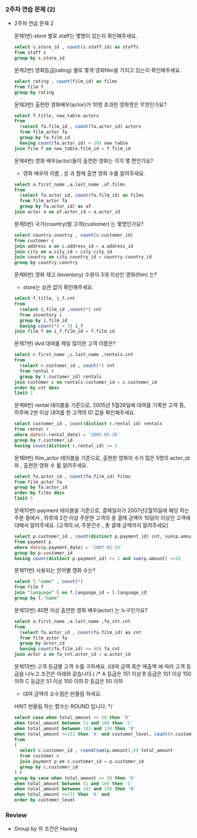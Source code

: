 ### 2주차 연습 문제 (2)

- 2주차 연습 문제 2

  문제1번) store 별로 staff는 몇명이 있는지 확인해주세요.

  ```sql
  select s.store_id , count(s.staff_id) as staffs
  from staff s 
  group by s.store_id
  ```

  문제2번) 영화등급(rating) 별로 몇개 영화film을 가지고 있는지 확인해주세요.

  ```sql
  select rating , count(film_id) as films
  from film f 
  group by rating
  ```

  문제3번) 출현한 영화배우(actor)가  10명 초과한 영화명은 무엇인가요?

  ```sql
  select f.title, new_table.actors
  from
  	(select fa.film_id , count(fa.actor_id) actors
  	from film_actor fa 
  	group by fa.film_id 
  	having count(fa.actor_id) > 10) new_table
  join film f on new_table.film_id = f.film_id
  ```

  문제4번) 영화 배우(actor)들이 출연한 영화는 각각 몇 편인가요?

  - 영화 배우의 이름 , 성 과 함께 출연 영화 수를 알려주세요.

  ```sql
  select a.first_name ,a.last_name ,af.films
  from
  	(select fa.actor_id, count(fa.film_id) as films
  	from film_actor fa 
  	group by fa.actor_id) as af 
  join actor a on af.actor_id = a.actor_id
  ```

  문제5번) 국가(country)별 고객(customer) 는 몇명인가요?

  ```sql
  select country.country , count(c.customer_id)
  from customer c 
  join address a on c.address_id = a.address_id 
  join city on a.city_id = city.city_id 
  join country on city.country_id = country.country_id 
  group by country.country
  ```

  문제6번) 영화 재고 (inventory) 수량이 3개 이상인 영화(film) 는?

  - store는 상관 없이 확인해주세요.

  ```sql
  select f.title, i_f.cnt
  from 
  	(select i.film_id ,count(*) cnt
  	from inventory i 
  	group by i.film_id 
  	having count(*) > 3) i_f
  join film f on i_f.film_id = f.film_id
  ```

  문제7번) dvd 대여를 제일 많이한 고객 이름은?

  ```sql
  select c.first_name ,c.last_name ,rentals.cnt
  from
  	(select r.customer_id , count(*) cnt
  	from rental r 
  	group by r.customer_id) rentals
  join customer c on rentals.customer_id = c.customer_id 
  order by cnt desc 
  limit 1
  ```

  문제8번) rental 테이블을  기준으로,   2005년 5월26일에 대여를 기록한 고객 중, 하루에 2번 이상 대여를 한 고객의 ID 값을 확인해주세요.

  ```sql
  select customer_id , count(distinct r.rental_id) rentals
  from rental r 
  where date(r.rental_date) = '2005-05-26'
  group by r.customer_id 
  having count(distinct r.rental_id) >= 2
  ```

  문제9번) film_actor 테이블을 기준으로, 출현한 영화의 수가 많은  5명의 actor_id 와 , 출현한 영화 수 를 알려주세요.

  ```sql
  select fa.actor_id , count(fa.film_id) films
  from film_actor fa
  group by fa.actor_id 
  order by films desc
  limit 5
  ```

  문제10번) payment 테이블을 기준으로,  결제일자가 2007년2월15일에 해당 하는 주문 중에서  ,  하루에 2건 이상 주문한 고객의  총 결제 금액이 10달러 이상인 고객에 대해서 알려주세요. (고객의 id,  주문건수 , 총 결제 금액까지 알려주세요)

  ```sql
  select p.customer_id , count(distinct p.payment_id) cnt, sum(p.amount) total_amount
  from payment p 
  where date(p.payment_date) = '2007-02-15'
  group by p.customer_id 
  having count(distinct p.payment_id) >= 2 and sum(p.amount) >=10
  ```

  문제11번) 사용되는 언어별 영화 수는?

  ```sql
  select l."name" , count(*)
  from film f
  join "language" l on f.language_id = l.language_id 
  group by l."name"
  ```

  문제12번) 40편 이상 출연한 영화 배우(actor) 는 누구인가요?

  ```sql
  select a.first_name ,a.last_name ,fa_cnt.cnt
  from
  	(select fa.actor_id , count(fa.film_id) as cnt
  	from film_actor fa 
  	group by actor_id 
  	having count(fa.film_id) >= 40) fa_cnt
  join actor a on fa_cnt.actor_id = a.actor_id
  ```

  문제13번) 고객 등급별 고객 수를 구하세요. (대여 금액 혹은 매출액  에 따라 고객 등급을 나누고 조건은 아래와 같습니다.) /* A 등급은 151 이상 B 등급은 101 이상 150 이하 C 등급은   51 이상 100 이하 D 등급은   50 이하

  - 대여 금액의 소수점은 반올림 하세요.

  HINT 반올림 하는 함수는 ROUND 입니다.	 */

  ```sql
  select case when total_amount <= 50 then 'D'
  when total_amount between 51 and 100 then 'C'
  when total_amount between 101 and 150 then 'B'
  when total_amount >=151 then 'A' end customer_level, count(r.customer_id)
  from
  (
  	select c.customer_id , round(sum(p.amount),0) total_amount
  	from customer c 
  	join payment p on c.customer_id = p.customer_id 
  	group by c.customer_id 
  ) r
  group by case when total_amount <= 50 then 'D'
  when total_amount between 51 and 100 then 'C'
  when total_amount between 101 and 150 then 'B'
  when total_amount >=151 then 'A' end
  order by customer_level
  ```



### Review

* Group by 의 조건은 Having